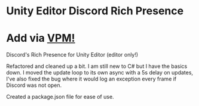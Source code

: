 # Unity Editor Discord Rich Presence

# Add via [VPM!](https://uhkayla.github.io/VPMRepo/)

Discord's Rich Presence for Unity Editor (editor only!)

Refactored and cleaned up a bit. I am still new to C# but I have the basics down. 
I moved the update loop to its own async with a 5s delay on updates, I've also fixed the bug where it would log an exception every frame if Discord was not open.

Created a package.json file for ease of use.
